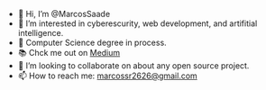 - 👋 Hi, I’m @MarcosSaade
- 👀 I’m interested in cyberescurity, web development, and artifitial intelligence.
- 🌱 Computer Science degree in process. 
- 📚 Chck me out on [Medium](https://medium.com/@marcos.saade)
- 💞️ I’m looking to collaborate on about any open source project. 
- 📫 How to reach me: marcossr2626@gmail.com
